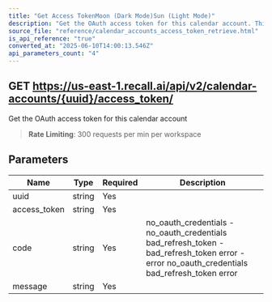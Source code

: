 ```yaml
---
title: "Get Access TokenMoon (Dark Mode)Sun (Light Mode)"
description: "Get the OAuth access token for this calendar account. This endpoint is rate limited to: 300 requests per min per workspace"
source_file: "reference/calendar_accounts_access_token_retrieve.html"
is_api_reference: "true"
converted_at: "2025-06-10T14:00:13.546Z"
api_parameters_count: "4"
---
```

## GET https://us-east-1.recall.ai/api/v2/calendar-accounts/{uuid}/access_token/

Get the OAuth access token for this calendar account

> **Rate Limiting**: 300 requests per min per workspace

## Parameters

| Name | Type | Required | Description |
| --- | --- | --- | --- |
| uuid | string | Yes |  |
| access_token | string | Yes |  |
| code | string | Yes | no_oauth_credentials - no_oauth_credentials bad_refresh_token - bad_refresh_token error - error  no_oauth_credentials bad_refresh_token error |
| message | string | Yes |  |

